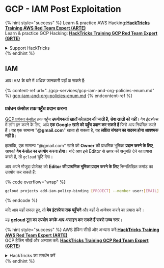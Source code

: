 # GCP - IAM Post Exploitation

{% hint style="success" %}
Learn & practice AWS Hacking:<img src="../../../.gitbook/assets/image (1) (1) (1) (1).png" alt="" data-size="line">[**HackTricks Training AWS Red Team Expert (ARTE)**](https://training.hacktricks.xyz/courses/arte)<img src="../../../.gitbook/assets/image (1) (1) (1) (1).png" alt="" data-size="line">\
Learn & practice GCP Hacking: <img src="../../../.gitbook/assets/image (2) (1).png" alt="" data-size="line">[**HackTricks Training GCP Red Team Expert (GRTE)**<img src="../../../.gitbook/assets/image (2) (1).png" alt="" data-size="line">](https://training.hacktricks.xyz/courses/grte)

<details>

<summary>Support HackTricks</summary>

* Check the [**subscription plans**](https://github.com/sponsors/carlospolop)!
* **Join the** 💬 [**Discord group**](https://discord.gg/hRep4RUj7f) or the [**telegram group**](https://t.me/peass) or **follow** us on **Twitter** 🐦 [**@hacktricks\_live**](https://twitter.com/hacktricks_live)**.**
* **Share hacking tricks by submitting PRs to the** [**HackTricks**](https://github.com/carlospolop/hacktricks) and [**HackTricks Cloud**](https://github.com/carlospolop/hacktricks-cloud) github repos.

</details>
{% endhint %}

## IAM <a href="#service-account-impersonation" id="service-account-impersonation"></a>

आप IAM के बारे में अधिक जानकारी यहाँ पा सकते हैं:

{% content-ref url="../gcp-services/gcp-iam-and-org-policies-enum.md" %}
[gcp-iam-and-org-policies-enum.md](../gcp-services/gcp-iam-and-org-policies-enum.md)
{% endcontent-ref %}

### प्रबंधन कंसोल तक पहुँच प्रदान करना <a href="#granting-access-to-management-console" id="granting-access-to-management-console"></a>

[GCP प्रबंधन कंसोल](https://console.cloud.google.com) तक पहुँच **उपयोगकर्ता खातों को प्रदान की जाती है, सेवा खातों को नहीं**। वेब इंटरफेस में लॉग इन करने के लिए, आप **एक Google खाते को पहुँच प्रदान कर सकते हैं** जिसे आप नियंत्रित करते हैं। यह एक सामान्य "**@gmail.com**" खाता हो सकता है, यह **लक्षित संगठन का सदस्य होना आवश्यक नहीं है**।

हालांकि, एक सामान्य "@gmail.com" खाते को **Owner** की प्राथमिक भूमिका **प्रदान करने के लिए**, आपको **वेब कंसोल का उपयोग करना होगा**। यदि आप इसे Editor से ऊपर की अनुमति देने का प्रयास करते हैं, तो `gcloud` त्रुटि देगा।

आप अपने मौजूदा प्रोजेक्ट को **Editor की प्राथमिक भूमिका प्रदान करने के लिए** निम्नलिखित कमांड का उपयोग कर सकते हैं:

{% code overflow="wrap" %}
```bash
gcloud projects add-iam-policy-binding [PROJECT] --member user:[EMAIL] --role roles/editor
```
{% endcode %}

यदि आप यहाँ सफल हुए, तो **वेब इंटरफेस तक पहुँचने** और वहाँ से अन्वेषण करने का प्रयास करें।

यह **gcloud टूल का उपयोग करके आप असाइन कर सकते हैं सबसे उच्च स्तर**।

{% hint style="success" %}
AWS हैकिंग सीखें और अभ्यास करें:<img src="../../../.gitbook/assets/image (1) (1) (1) (1).png" alt="" data-size="line">[**HackTricks Training AWS Red Team Expert (ARTE)**](https://training.hacktricks.xyz/courses/arte)<img src="../../../.gitbook/assets/image (1) (1) (1) (1).png" alt="" data-size="line">\
GCP हैकिंग सीखें और अभ्यास करें: <img src="../../../.gitbook/assets/image (2) (1).png" alt="" data-size="line">[**HackTricks Training GCP Red Team Expert (GRTE)**<img src="../../../.gitbook/assets/image (2) (1).png" alt="" data-size="line">](https://training.hacktricks.xyz/courses/grte)

<details>

<summary>HackTricks का समर्थन करें</summary>

* [**सदस्यता योजनाएँ**](https://github.com/sponsors/carlospolop) देखें!
* **हमारे** 💬 [**Discord समूह**](https://discord.gg/hRep4RUj7f) या [**टेलीग्राम समूह**](https://t.me/peass) में शामिल हों या **हमें** **Twitter** 🐦 [**@hacktricks\_live**](https://twitter.com/hacktricks_live)** पर फॉलो करें।**
* **हैकिंग ट्रिक्स साझा करें और** [**HackTricks**](https://github.com/carlospolop/hacktricks) और [**HackTricks Cloud**](https://github.com/carlospolop/hacktricks-cloud) गिटहब रिपोजिटरी में PR सबमिट करें।

</details>
{% endhint %}

